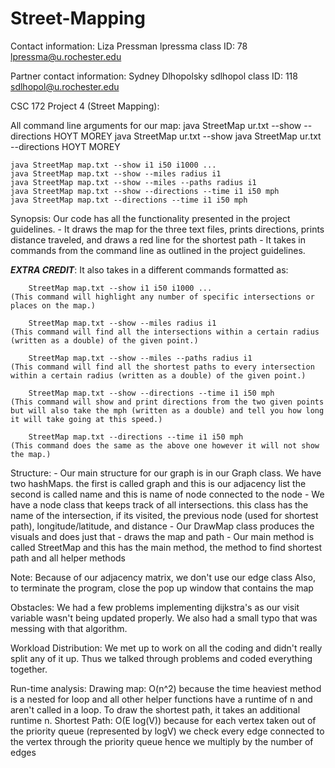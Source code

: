 # Street-Mapping

Contact information: 
	Liza Pressman
	lpressma
	class ID: 78
	lpressma@u.rochester.edu

Partner contact information:
	Sydney Dlhopolsky
	sdlhopol
	class ID: 118
	sdlhopol@u.rochester.edu


CSC 172 Project 4 (Street Mapping):

All command line arguments for our map:
	java StreetMap ur.txt --show --directions HOYT MOREY
	java StreetMap ur.txt --show
	java StreetMap ur.txt --directions HOYT MOREY
	
	java StreetMap map.txt --show i1 i50 i1000 ...
	java StreetMap map.txt --show --miles radius i1
	java StreetMap map.txt --show --miles --paths radius i1
	java StreetMap map.txt --show --directions --time i1 i50 mph
	java StreetMap map.txt --directions --time i1 i50 mph

Synopsis: Our code has all the functionality presented in the project guidelines.
	- It draws the map for the three text files, prints directions, prints distance traveled, and draws a red line for the shortest path
	- It takes in commands from the command line as outlined in the project guidelines.

***EXTRA CREDIT***:	It also takes in a different commands formatted as:
	
		StreetMap map.txt --show i1 i50 i1000 ...
	(This command will highlight any number of specific intersections or places on the map.)
	
		StreetMap map.txt --show --miles radius i1
	(This command will find all the intersections within a certain radius (written as a double) of the given point.)
	
		StreetMap map.txt --show --miles --paths radius i1
	(This command will find all the shortest paths to every intersection within a certain radius (written as a double) of the given point.)
	
		StreetMap map.txt --show --directions --time i1 i50 mph
	(This command will show and print directions from the two given points but will also take the mph (written as a double) and tell you how long it will take going at this speed.)
	
		StreetMap map.txt --directions --time i1 i50 mph
	(This command does the same as the above one however it will not show the map.)
	
Structure:
	- Our main structure for our graph is in our Graph class. We have two hashMaps. 
		the first is called graph and this is our adjacency list
		the second is called name and this is name of node connected to the node
	- We have a node class that keeps track of all intersections.
		this class has the name of the intersection, if its visited, the previous node (used for shortest path), longitude/latitude, and distance
	- Our DrawMap class produces the visuals and does just that - draws the map and path
	- Our main method is called StreetMap and this has the main method, the method to find shortest path and all helper methods 

Note: Because of our adjacency matrix, we don't use our edge class
		Also, to terminate the program, close the pop up window that contains the map

Obstacles: We had a few problems implementing dijkstra's as our visit variable wasn't being updated properly. We also had a small typo that was messing with that algorithm.

Workload Distribution: We met up to work on all the coding and didn't really split any of it up. Thus we talked through problems and coded everything together.

Run-time analysis: 
	Drawing map: O(n^2) because the time heaviest method is a nested for loop and all other helper functions have a runtime of n and aren't called in a loop. To draw the shortest path, it takes an additional runtime n.
	Shortest Path: O(E log(V)) because for each vertex taken out of the priority queue (represented by logV) we check every edge connected to the vertex through the priority queue hence we multiply by the number of edges
